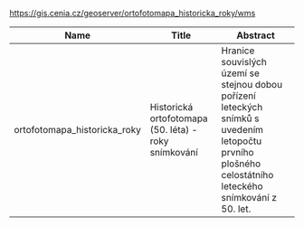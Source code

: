 https://gis.cenia.cz/geoserver/ortofotomapa_historicka_roky/wms

|Name|Title|Abstract|
|--|--|--|
|ortofotomapa_historicka_roky|Historická ortofotomapa (50. léta) - roky snímkování|Hranice souvislých území se stejnou dobou pořízení leteckých snímků s uvedením letopočtu prvního plošného celostátního leteckého snímkování z 50. let.|
